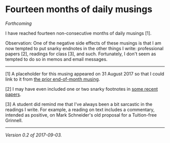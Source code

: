 Fourteen months of daily musings
================================

*Forthcoming*

I have reached fourteen non-consecutive months of daily musings [1].

Observation: One of the negative side effects of these musings is that
I am now tempted to put snarky endnotes in the other things I write:
professional papers [2], readings for class [3], and such.  Fortunately,
I don't seem as tempted to do so in memos and email messages.

---

[1] A placeholder for this musing appeared on 31 August 2017 so that
I could link to it from [the prior end-of-month musing](thirteen-months).

[2] I may have even included one or two snarky footnotes in [some recent
papers](recovering-from-1-sept-2017).

[3] A student did remind me that I've always been a bit sarcastic in
the readings I write.  For example, a reading on text includes a
commentary, intended as positive, on Mark Schneider's old proposal
for a Tuition-free Grinnell.

---

*Version 0.2 of 2017-09-03.*
